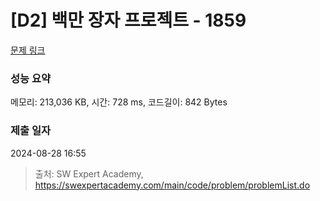# [D2] 백만 장자 프로젝트 - 1859 

[문제 링크](https://swexpertacademy.com/main/code/problem/problemDetail.do?contestProbId=AV5LrsUaDxcDFAXc) 

### 성능 요약

메모리: 213,036 KB, 시간: 728 ms, 코드길이: 842 Bytes

### 제출 일자

2024-08-28 16:55



> 출처: SW Expert Academy, https://swexpertacademy.com/main/code/problem/problemList.do
